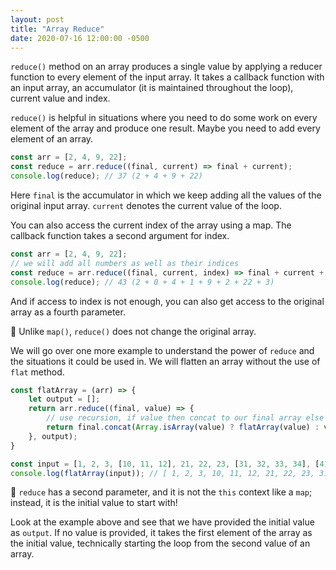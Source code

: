 ```yaml
---
layout: post
title: "Array Reduce"
date: 2020-07-16 12:00:00 -0500
---
```


`reduce()` method on an array produces a single value by applying a reducer function to every element of the input array. It takes a callback function with an input array, an accumulator (it is maintained throughout the loop), current value and index.

`reduce()` is helpful in situations where you need to do some work on every element of the array and produce one result. Maybe you need to add every element of an array.

```javascript
const arr = [2, 4, 9, 22];
const reduce = arr.reduce((final, current) => final + current);
console.log(reduce); // 37 (2 + 4 + 9 + 22)
```

Here `final` is the accumulator in which we keep adding all the values of the original input array. `current` denotes the current value of the loop.

You can also access the current index of the array using a map. The callback function takes a second argument for index.

```javascript
const arr = [2, 4, 9, 22];
// we will add all numbers as well as their indices
const reduce = arr.reduce((final, current, index) => final + current + index);
console.log(reduce); // 43 (2 + 0 + 4 + 1 + 9 + 2 + 22 + 3)
```

And if access to index is not enough, you can also get access to the original array as a fourth parameter.

🚨 Unlike `map()`, `reduce()` does not change the original array.

We will go over one more example to understand the power of `reduce` and the situations it could be used in. We will flatten an array without the use of `flat` method.

```javascript
const flatArray = (arr) => {
    let output = [];
    return arr.reduce((final, value) => {
        // use recursion, if value then concat to our final array else call flatArray again with the child array
        return final.concat(Array.isArray(value) ? flatArray(value) : value);
    }, output);
}

const input = [1, 2, 3, [10, 11, 12], 21, 22, 23, [31, 32, 33, 34], [41, 42]];
console.log(flatArray(input)); // [ 1, 2, 3, 10, 11, 12, 21, 22, 23, 31, 32, 33, 34, 41, 42 ]
```

🚨 `reduce` has a second parameter, and it is not the `this` context like a `map`; instead, it is the initial value to start with!

Look at the example above and see that we have provided the initial value as `output`. If no value is provided, it takes the first element of the array as the initial value, technically starting the loop from the second value of an array.
